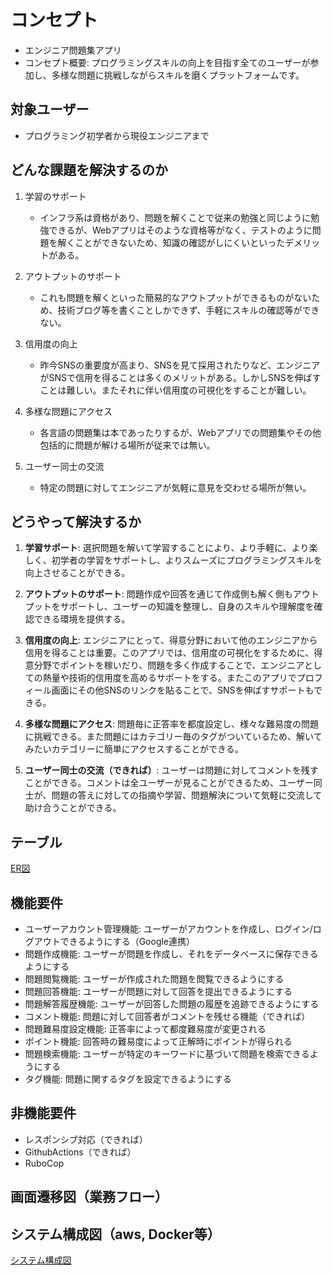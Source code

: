 # コンセプト
- エンジニア問題集アプリ
- コンセプト概要: プログラミングスキルの向上を目指す全てのユーザーが参加し、多様な問題に挑戦しながらスキルを磨くプラットフォームです。
## 対象ユーザー
- プログラミング初学者から現役エンジニアまで
## どんな課題を解決するのか

1. 学習のサポート
   - インフラ系は資格があり、問題を解くことで従来の勉強と同じように勉強できるが、Webアプリはそのような資格等がなく、テストのように問題を解くことができないため、知識の確認がしにくいといったデメリットがある。
  
2. アウトプットのサポート
   - これも問題を解くといった簡易的なアウトプットができるものがないため、技術ブログ等を書くことしかできず、手軽にスキルの確認等ができない。

3. 信用度の向上
   - 昨今SNSの重要度が高まり、SNSを見て採用されたりなど、エンジニアがSNSで信用を得ることは多くのメリットがある。しかしSNSを伸ばすことは難しい。またそれに伴い信用度の可視化をすることが難しい。

4. 多様な問題にアクセス
   - 各言語の問題集は本であったりするが、Webアプリでの問題集やその他包括的に問題が解ける場所が従来では無い。

5. ユーザー同士の交流
   - 特定の問題に対してエンジニアが気軽に意見を交わせる場所が無い。
## どうやって解決するか

1. **学習サポート**: 選択問題を解いて学習することにより、より手軽に、より楽しく、初学者の学習をサポートし、よりスムーズにプログラミングスキルを向上させることができる。

2. **アウトプットのサポート**: 問題作成や回答を通じて作成側も解く側もアウトプットをサポートし、ユーザーの知識を整理し、自身のスキルや理解度を確認できる環境を提供する。

3. **信用度の向上**: エンジニアにとって、得意分野において他のエンジニアから信用を得ることは重要。このアプリでは、信用度の可視化をするために、得意分野でポイントを稼いだり、問題を多く作成することで、エンジニアとしての熱量や技術的信用度を高めるサポートをする。またこのアプリでプロフィール画面にその他SNSのリンクを貼ることで、SNSを伸ばすサポートもできる。

4. **多様な問題にアクセス**: 問題毎に正答率を都度設定し、様々な難易度の問題に挑戦できる。また問題にはカテゴリー毎のタグがついているため、解いてみたいカテゴリーに簡単にアクセスすることができる。

5. **ユーザー同士の交流（できれば）**: ユーザーは問題に対してコメントを残すことができる。コメントは全ユーザーが見ることができるため、ユーザー同士が、問題の答えに対しての指摘や学習、問題解決について気軽に交流して助け合うことができる。

## テーブル
[ER図](https://github.com/peterdo415/original_product/blob/main/Documents/table.md)
## 機能要件
- ユーザーアカウント管理機能: ユーザーがアカウントを作成し、ログイン/ログアウトできるようにする（Google連携）
- 問題作成機能: ユーザーが問題を作成し、それをデータベースに保存できるようにする
- 問題閲覧機能: ユーザーが作成された問題を閲覧できるようにする
- 問題回答機能: ユーザーが問題に対して回答を提出できるようにする
- 問題解答履歴機能: ユーザーが回答した問題の履歴を追跡できるようにする
- コメント機能: 問題に対して回答者がコメントを残せる機能（できれば）
- 問題難易度設定機能: 正答率によって都度難易度が変更される
- ポイント機能: 回答時の難易度によって正解時にポイントが得られる
- 問題検索機能: ユーザーが特定のキーワードに基づいて問題を検索できるようにする
- タグ機能: 問題に関するタグを設定できるようにする
## 非機能要件
- レスポンシブ対応（できれば）
- GithubActions（できれば）
- RuboCop
## 画面遷移図（業務フロー）

## システム構成図（aws, Docker等）
[システム構成図](https://github.com/peterdo415/original_product/blob/main/Documents/%E3%82%B7%E3%82%B9%E3%83%86%E3%83%A0%E6%A7%8B%E6%88%90%E5%9B%B3.png)